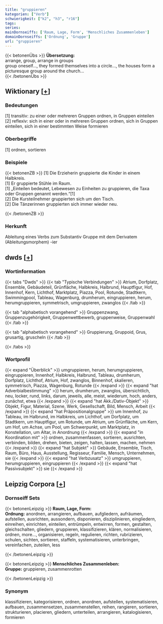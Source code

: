 ```yaml
---
title: "gruppieren"
kategorien: ["Verb"]
schwierigkeit: ["k2", "h3", "r16"]
tags:
series:
mainDornseiffs: ['Raum, Lage, Form', 'Menschliches Zusammenleben']
domainDornseiffs: ['Ordnung', 'Gruppe']
url: "gruppieren"
---
```


{{< betonenÜbs >}}
**Übersetzung:**  
arrange, group, arrange in groups  
group oneself..., they formed themselves into a circle..., the houses form a picturesque group around the church...  
{{< /betonenÜbs >}}

## Wiktionary [[+](https://de.wiktionary.org/wiki/gruppieren)]

### Bedeutungen
[1] transitiv:  zu einer oder mehreren Gruppen ordnen, in Gruppen einteilen  
[2] reflexiv: sich in einer oder in mehreren Gruppen ordnen, sich in Gruppen einteilen, sich in einer bestimmten Weise formieren  

### Oberbegriffe
[1] ordnen, sortieren  

### Beispiele
{{< betonenZB >}}
[1] Die Erzieherin gruppierte die Kinder in einem Halbkreis.  
[1] Er gruppierte Stühle im Raum.  
[1] „Einteilen bedeutet, Lebewesen zu Einheiten zu gruppieren, die Taxa oder Gruppen genannt werden.“[1]  
[2] Die Kursteilnehmer gruppierten sich um den Tisch.  
[2] Die Tänzerinnen gruppierten sich immer wieder neu.  

{{< /betonenZB >}}
### Herkunft
Ableitung eines Verbs zum Substantiv Gruppe mit dem Derivatem (Ableitungsmorphem) -ier  



## dwds [[+](https://www.dwds.de/wb/gruppieren)]

### Wortinformation
{{< tabs "Dwds" >}}
{{< tab "Typische Verbindungen" >}}
Atrium, Dorfplatz, Ensemble, Gebäudeteil, Grünfläche, Halbkreis, Halbrund, Hauptfigur, Hof, Innenhof, Kern, Lichthof, Marktplatz, Piazza, Pool, Rotunde, Stadtkern, Swimmingpool, Tableau, Wagenburg, drumherum, eingruppieren, herum, herumgruppieren, symmetrisch, umgruppieren, zwanglos
{{< /tab >}}

{{< tab "alphabetisch vorangehend" >}}
Gruppenzwang, Gruppenzugehörigkeit, Gruppenwettbewerb, gruppenweise, Gruppenwahl
{{< /tab >}}

{{< tab "alphabetisch vorangehend" >}}
Gruppierung, Gruppoid, Grus, grusartig, gruscheln
{{< /tab >}}

{{< /tabs >}}

### Wortprofil
{{< expand "Überblick" >}} umgruppieren, herum, herumgruppieren, eingruppieren, Innenhof, Halbkreis, Halbrund, Tableau, drumherum, Dorfplatz, Lichthof, Atrium, Hof, zwanglos, Binnenhof, skalieren, symmetrisch, Piazza, Wagenburg, Rotunde {{< /expand >}}
{{< expand "hat Adverbialbestimmung" >}} herum, drumherum, zwanglos, übersichtlich, neu, locker, rund, links, darum, jeweils, alle, meist, wiederum, hoch, anders, zunächst, etwa {{< /expand >}}
{{< expand "hat Akk./Dativ-Objekt" >}} Objekt, Figur, Material, Szene, Werk, Gesellschaft, Bild, Mensch, Arbeit {{< /expand >}}
{{< expand "hat Präpositionalgruppe" >}} um Innenhof, zu Tableau, im Halbrund, im Halbkreis, um Lichthof, um Dorfplatz, um Stadtkern, um Hauptfigur, um Rotunde, um Atrium, um Grünfläche, um Kern, um Hof, um Achse, um Pool, um Schwerpunkt, um Marktplatz, in Konstellation, um Altar, in Anordnung {{< /expand >}}
{{< expand "in Koordination mit" >}} ordnen, zusammenfassen, sortieren, ausrichten, verbinden, bilden, drehen, bieten, zeigen, halten, lassen, machen, nehmen {{< /expand >}}
{{< expand "hat Subjekt" >}} Gebäude, Ensemble, Tisch, Raum, Büro, Haus, Ausstellung, Regisseur, Familie, Mensch, Unternehmen, sie {{< /expand >}}
{{< expand "hat Verbzusatz" >}} umgruppieren, herumgruppieren, eingruppieren {{< /expand >}}
{{< expand "hat Passivsubjekt" >}} sie {{< /expand >}}

## Leipzig Corpora [[+](https://corpora.uni-leipzig.de/en/res?word=gruppieren&corpusId=deu_newscrawl-public_2018)]

### Dornseiff Sets
{{< betonenLeipzig >}}
**Raum, Lage, Form:**  
**Ordnung:** anordnen, arrangieren, aufbauen, aufgliedern, aufräumen, aufstellen, ausrichten, aussondern, disponieren, disziplinieren, eingliedern, einreihen, einrichten, einteilen, entrümpeln, entwirren, formen, gestalten, gleichschalten, gliedern, gruppieren, klassifizieren, klären, normalisieren, ordnen, more..., organisieren, regeln, regulieren, richten, rubrizieren, schulen, sichten, sortieren, staffeln, systematisieren, unterbringen, vereinfachen, zuteilen, less  

{{< /betonenLeipzig >}}


{{< betonenLeipzig >}}
**Menschliches Zusammenleben:**  
**Gruppe:** gruppieren, zusammenrotten  

{{< /betonenLeipzig >}}

### Synonym
klassifizieren, kategorisieren, ordnen, anordnen, aufstellen, systematisieren, aufbauen, zusammensetzen, zusammenstellen, reihen, rangieren, sortieren, strukturieren, placieren, gliedern, unterteilen, arrangieren, katalogisieren, formieren

